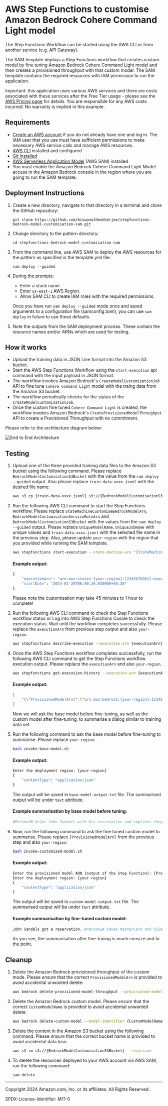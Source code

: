 # AWS Step Functions to customise Amazon Bedrock Cohere Command Light model

The Step Functions Workflow can be started using the AWS CLI or from another service (e.g. API Gateway).

The SAM template deploys a Step Functions workflow that creates custom model by fine tuning Amazon Bedrock Cohere Command Light model and then creates a provisioned throughput with that custom model. The SAM template contains the required resources with IAM permission to run the application.


Important: this application uses various AWS services and there are costs associated with these services after the Free Tier usage - please see the [AWS Pricing page](https://aws.amazon.com/pricing/) for details. You are responsible for any AWS costs incurred. No warranty is implied in this example.

## Requirements

* [Create an AWS account](https://portal.aws.amazon.com/gp/aws/developer/registration/index.html) if you do not already have one and log in. The IAM user that you use must have sufficient permissions to make necessary AWS service calls and manage AWS resources.
* [AWS CLI](https://docs.aws.amazon.com/cli/latest/userguide/install-cliv2.html) installed and configured
* [Git Installed](https://git-scm.com/book/en/v2/Getting-Started-Installing-Git)
* [AWS Serverless Application Model](https://docs.aws.amazon.com/serverless-application-model/latest/developerguide/serverless-sam-cli-install.html) (AWS SAM) installed
* You must enable the Amazon Bedrock Cohere Command Light Model access in the Amazon Bedrock console in the region where you are going to run the SAM template.

## Deployment Instructions

1. Create a new directory, navigate to that directory in a terminal and clone the GitHub repository:
    ``` 
    git clone https://github.com/biswanathmukherjee/stepfunctions-bedrock-model-customisation-sam.git
    ```
2. Change directory to the pattern directory:
    ```
    cd stepfunctions-bedrock-model-customisation-sam
    ```
3. From the command line, use AWS SAM to deploy the AWS resources for the pattern as specified in the template.yml file:
    ```
    sam deploy --guided
    ```
4. During the prompts:
    * Enter a stack name
    * Enter `us-east-1` AWS Region. 
    * Allow SAM CLI to create IAM roles with the required permissions.

    Once you have run `sam deploy --guided` mode once and saved arguments to a configuration file (samconfig.toml), you can use `sam deploy` in future to use these defaults.

5. Note the outputs from the SAM deployment process. These contain the resource names and/or ARNs which are used for testing.

## How it works

* Upload the training data in JSON Line format into the Amazon S3 bucket.
* Start the AWS Step Functions Workflow using the `start-execution` api command with the input payload in JSON format. 
* The workflow invokes Amazon Bedrock's `CreateModelCustomizationJob` API to fine tune `Cohere Command Light` model with the traing data from the Amazon S3 bucket.
* The workflow periodically checks for the status of the `CreateModelCustomizationJob`.
* Once the custom fine tuned `Cohere Command Light` is created, the workflow invokes Amazon Bedrock's `CreateProvisionedModelThroughput` API to create a Provisioned Throughput with no commitment. 

Please refer to the architecture diagram below:

![End to End Architecture](image/architecture.png)


## Testing

1. Upload one of the three provided training data files to the Amazon S3 bucket using the following command. Please replace `BedrockModelCustomisationS3Bucket` with the value from the `sam deploy --guided` output. Also please replace `train-data-xxxx.jsonl` with the desired file name:

   ```bash
   aws s3 cp {train-data-xxxx.jsonl} s3://{BedrockModelCustomisationS3Bucket}/{train-data-xxxx.jsonl}
   ```

2. Run the following AWS CLI command to start the Step Functions workflow. Please replace `StateMachineCustomiseBedrockModelArn`, `BedrockModelCustomisationServiceRoleArn` and `BedrockModelCustomisationS3Bucket` with the values from the `sam deploy --guided` output. Please replace `UniqueModelName`, `UniqueJobName` with unique values and `train-data-xxxx.jsonl` with the selected file name in the previous step. Also, please update `your-region` with the region that you provided while running the SAM template.

    ```bash
    aws stepfunctions start-execution --state-machine-arn "{StateMachineCustomiseBedrockModelArn}" --input "{\"BaseModelIdentifier\": \"cohere.command-light-text-v14:7:4k\",\"CustomModelName\": \"{UniqueModelName}\",\"JobName\": \"{UniqueJobName}\",\"OutputDataConfigS3Uri\": \"s3://{BedrockModelCustomisationS3Bucket}\",\"RoleArn\": \"{BedrockModelCustomisationServiceRoleArn}\",\"TrainingDataConfigS3Uri\": \"s3://{BedrockModelCustomisationS3Bucket}/{train-data-xxxx.jsonl}\"}" --region {your-region}
    ```

    #### Example output:

    ```bash
    {
        "executionArn": "arn:aws:states:{your-region}:123456789012:execution:{stack-name}-wcq9oavUCuDH:2827xxxx-xxxx-xxxx-xxxx-xxxx6e369948",
        "startDate": "2024-01-28T08:00:26.030000+05:30"
    }
    ```
    
    Please note the customisation may take 45 minutes to 1 hour to complete!

3. Run the following AWS CLI command to check the Step Functions workflow status or Log into AWS Step Functions Cosole to check the execution status. Wait until the workflow completes successfully. Please replace the `executionArn` from previous step output and also `your-region`.
    ```bash
    aws stepfunctions describe-execution --execution-arn {executionArn} --query status --region {your-region}
    ```

4. Once the AWS Step Functions workflow completes successfully, run the following AWS CLI command to get the Step Functions workflow execution output. Please replace the `executionArn` and also `your-region`.
    ```bash
    aws stepfunctions get-execution-history --execution-arn {executionArn} --query events[].executionSucceededEventDetails.output --region {your-region}
    ```
    #### Example output:

    ```bash
    [
        "{\"ProvisionedModelArn\":\"arn:aws:bedrock:{your-region}:123456789012:provisioned-model/abcd1234xxxx\"}"
    ]
    ```
    Now we will ask the base model before fine-tuning, as well as the custom model after fine-tuning, to summarise a dialog similar to training data set.

5.  Run the following command to ask the base model before fine-tuning to summarise. Please replace `your-region`:
    ```bash
    bash invoke-base-model.sh  
    ```
    #### Example output:

    ```bash
    Enter the deployment region: {your-region}
    {
        "contentType": "application/json"
    }
    ```
    The output will be saved in `base-model-output.txt` file.  The summarised output will be under `text` attribute.

    #### Example summarisation by base model before tuning:

    ```bash
    #Person2# helps John Sandals with his reservation and explains they only accept MasterCard or VISA, not American Express. John gives #Person2# his VISA card and then #Person2# tells him he'll be in room 507.
    ```

5. Now, run the following command to ask the fine tuned custom model to summarise. Please replace `{ProvisionedModelArn}` from the previous step and also `your-region`:
    ```bash
    bash invoke-customised-model.sh  
    ```
    #### Example output:

    ```bash
    Enter the provisioned model ARN (output of the Step Function): {ProvisionedModelArn}
    Enter the deployment region: {your-region}
    {
        "contentType": "application/json"
    }
    ```
    The output will be saved in `custom-model-output.txt` file. The summarised output will be under `text` attribute.
    #### Example summarisation by fine-tuned custom model:

    ```bash
    John Sandals got a reservation. #Person2# takes MasterCard and VISA. #Person2# helps John Sandals check in and gives him the key.
    ```

    As you see, the summarisation after fine-tuning is much consize and to the point.


## Cleanup
 
1. Delete the Amazon Bedrock provisioned throughput of the custom mode. Please *ensure* that the correct `ProvisionedModelArn` is provided to avoid accidental unwanted delete:
   ```bash
   aws bedrock delete-provisioned-model-throughput --provisioned-model-id {ProvisionedModelArn} --region {your-region}
   ``` 

2. Delete the Amazon Bedrock custom model. Please *ensure* that the correct `CustomModelName` is provided to avoid accidental unwanted delete:
   ```bash
   aws bedrock delete-custom-model --model-identifier {CustomModelName} --region {your-region}
   ``` 

3. Delete the content in the Amazon S3 bucket using the following command. Please *ensure* that the correct bucket name is provided to avoid accidental data loss:
   ```bash
   aws s3 rm s3://{BedrockModelCustomisationS3Bucket} --recursive
   ```

4. To delete the resources deployed to your AWS account via AWS SAM, run the following command:
   ```bash
   sam delete
   ```

----
Copyright 2024 Amazon.com, Inc. or its affiliates. All Rights Reserved.

SPDX-License-Identifier: MIT-0
